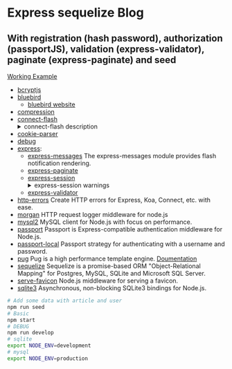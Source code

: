# Express sequelize Blog
## With registration (hash password), authorization (passportJS), validation (express-validator), paginate (express-paginate) and seed

[Working Example](http://87.236.23.246/)  

* [bcryptjs](https://www.npmjs.com/package/bcryptjs)  
* [bluebird](https://www.npmjs.com/package/bluebird)  
   - [bluebird website](http://bluebirdjs.com/docs/getting-started.html)  
* [compression](https://www.npmjs.com/package/compression)  
* [connect-flash](https://www.npmjs.com/package/connect-flash)  
   <details><summary>connect-flash description</summary>
     <p>
       The flash is a special area of the session used for storing messages. Messages are written to the flash and cleared after       being displayed to the user. The flash is typically used in combination with redirects, ensuring that the message is available  to the next page that is to be rendered.
     </p>
   </details>  
* [cookie-parser](https://www.npmjs.com/package/cookie-parser)  
* [debug](https://www.npmjs.com/package/debug)  
* [express](https://www.npmjs.com/package/express):  
   - [express-messages](https://www.npmjs.com/package/express-messages)  The express-messages module provides flash notification rendering.  
   - [express-paginate](https://www.npmjs.com/package/express-paginate)  
   - [express-session](https://www.npmjs.com/package/express-session)
      <details>
        <summary>express-session warnings</summary> 
          <p>
            **Note** Since version 1.5.0, the [cookie-parser middleware](https://www.npmjs.com/package/cookie-parser) no longer needs to be used for this module to work. This module now directly reads and writes cookies on req/res. Using cookie-parser may result in issues if the secret is not the same between this module and cookie-parser.  
          </p>
          <p>
            __Warning__ The default server-side session storage, MemoryStore, is purposely not designed for a production environment. It will leak memory under most conditions, does not scale past a single process, and is meant for debugging and developing.  
          </p>
          <p>
            For a list of stores, see [compatible session stores](https://www.npmjs.com/package/express-session#compatible-session-stores).  
          </p>
      </details>  
   - [express-validator](https://www.npmjs.com/package/express-validator)  
* [http-errors](https://www.npmjs.com/package/http-errors) Create HTTP errors for Express, Koa, Connect, etc. with ease.  
* [morgan](https://www.npmjs.com/package/morgan) HTTP request logger middleware for node.js  
* [mysql2](https://www.npmjs.com/package/mysql2) MySQL client for Node.js with focus on performance.   
* [passport](https://www.npmjs.com/package/passport) Passport is Express-compatible authentication middleware for Node.js.  
* [passport-local](https://www.npmjs.com/package/passport-local) Passport strategy for authenticating with a username and password.  
* [pug](https://www.npmjs.com/package/pug) Pug is a high performance template engine. [Doumentation](https://pugjs.org/)  
* [sequelize](https://www.npmjs.com/package/sequelize) Sequelize is a promise-based ORM "Object-Relational Mapping" for Postgres, MySQL, SQLite and Microsoft SQL Server.  
* [serve-favicon](https://www.npmjs.com/package/serve-favicon) Node.js middleware for serving a favicon.  
* [sqlite3](https://www.npmjs.com/package/sqlite3) Asynchronous, non-blocking SQLite3 bindings for Node.js.  

```bash
# Add some data with article and user
npm run seed
# Basic
npm start
# DEBUG
npm run develop
# sqlite
export NODE_ENV=development
# mysql
export NODE_ENV=production
```
